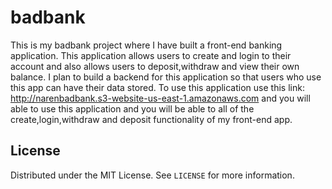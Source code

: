 # badbank
This is my badbank project where I have built a front-end banking application. This application allows users to create and login to their account and also allows users to deposit,withdraw and view their own balance. I plan to build a backend for this application so that users who use this app can have their data stored.
To use this application use this link: http://narenbadbank.s3-website-us-east-1.amazonaws.com and you will able to use this application and you will be able to all of the create,login,withdraw and deposit functionality of my front-end app.

## License

Distributed under the MIT License. See `LICENSE` for more information.
